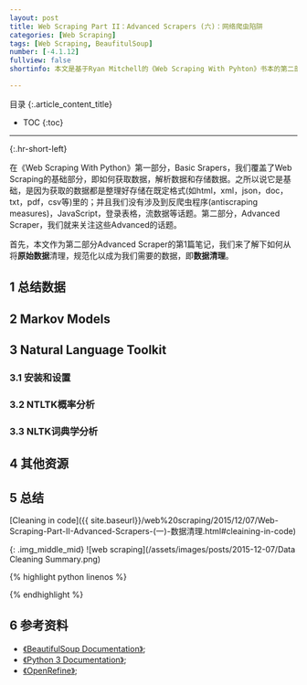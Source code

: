 ```yaml
---
layout: post
title: Web Scraping Part II：Advanced Scrapers (六)：网络爬虫陷阱
categories: [Web Scraping]
tags: [Web Scraping, BeaufitulSoup]
number: [-4.1.12]
fullview: false
shortinfo: 本文是基于Ryan Mitchell的《Web Scraping With Pyhton》书本的第二部分Advanced Scraper的第1篇笔记，。

---
```

目录
{:.article_content_title}


* TOC
{:toc}

---
{:.hr-short-left}


在《Web Scraping With Python》第一部分，Basic Srapers，我们覆盖了Web Scraping的基础部分，即如何获取数据，解析数据和存储数据。之所以说它是基础，是因为获取的数据都是整理好存储在既定格式(如html，xml，json，doc，txt，pdf，csv等)里的；并且我们没有涉及到反爬虫程序(antiscraping measures)，JavaScript，登录表格，流数据等话题。第二部分，Advanced Scraper，我们就来关注这些Advanced的话题。

首先，本文作为第二部分Advanced Scraper的第1篇笔记，我们来了解下如何从将**原始数据**清理，规范化以成为我们需要的数据，即**数据清理**。

## 1 总结数据 ##


## 2 Markov Models ##


## 3 Natural Language Toolkit ##

### 3.1 安装和设置 ###

### 3.2 NTLTK概率分析 ###

### 3.3 NLTK词典学分析 ###

## 4 其他资源 ##

## 5 总结 ##

[Cleaning in code]({{ site.baseurl}}/web%20scraping/2015/12/07/Web-Scraping-Part-II-Advanced-Scrapers-(一)-数据清理.html#cleaining-in-code)

{: .img_middle_mid}
![web scraping](/assets/images/posts/2015-12-07/Data Cleaning Summary.png)

{% highlight python linenos %}

{% endhighlight %}

## 6 参考资料 ##

- [《BeautifulSoup Documentation》](https://www.crummy.com/software/BeautifulSoup/bs4/doc/);
- [《Python 3 Documentation》](https://docs.python.org/3/);
- [《OpenRefine》](http://openrefine.org/);



